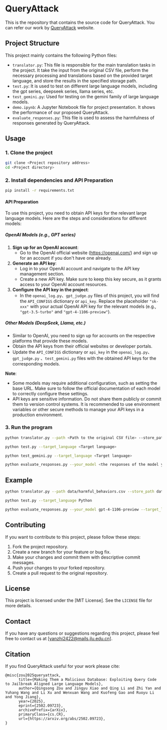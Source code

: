 # QueryAttack

This is the repository that contains the source code for QueryAttack. You can refer our work by [QueryAttack](https://never-far.github.io/llmqueryattack/) website.

## Project Structure

This project mainly contains the following Python files:

- `translator.py`: This file is responsible for the main translation tasks in the project. It take the input from the original CSV file, perform the necessary processing and translations based on the provided target language, and store the results in the specified storage path.
- `test.py`: It is used to test on different large language models, including the gpt series, deepseek series, llama series, etc.
- `test_gemini.py`: Used for testing on the gemini family of large language models.
- `demo.ipynb`: A Jupyter Notebook file for project presentation. It shows the performance of our proposed QueryAttack.
- `evaluate_responses.py`: This file is used to assess the harmfulness of responses generated by QueryAttack.

## Usage

### 1. Clone the project
```bash
git clone <Project repository address>
cd <Project directory>
```

### 2. Install dependencies and API Preparation
```bash
pip install -r requirements.txt
```

#### API Preparation

To use this project, you need to obtain API keys for the relevant large language models. Here are the steps and considerations for different models:

##### OpenAI Models (e.g., GPT series)
1. **Sign up for an OpenAI account**:
   - Go to the OpenAI official website (https://openai.com/) and sign up for an account if you don't have one already.
2. **Generate an API key**:
   - Log in to your OpenAI account and navigate to the API key management section.
   - Create a new API key. Make sure to keep this key secure, as it grants access to your OpenAI account resources.
3. **Configure the API key in the project**:
   - In the `openai_log.py`、`gpt_judge.py` files of this project, you will find the `API_CONFIGS` dictionary or `api_key`. Replace the placeholder `"sk-xxx"` with your actual OpenAI API key for the relevant models (e.g., `"gpt-3.5-turbo"` and `"gpt-4-1106-preview"`).

##### Other Models (DeepSeek, Llama, etc.)
- Similar to OpenAI, you need to sign up for accounts on the respective platforms that provide these models.
- Obtain the API keys from their official websites or developer portals.
- Update the `API_CONFIGS` dictionary or `api_key` in the `openai_log.py`、`gpt_judge.py` 、`test_gemini.py` files with the obtained API keys for the corresponding models.

**Note**:
- Some models may require additional configuration, such as setting the base URL. Make sure to follow the official documentation of each model to correctly configure these settings.
- API keys are sensitive information. Do not share them publicly or commit them to version control systems. It is recommended to use environment variables or other secure methods to manage your API keys in a production environment.


### 3. Run the program
```bash
python translator.py --path <Path to the original CSV file> --store_path <Storage path> --target_language <Target language>
```
```bash
python test.py --target_language <Target language>
```
```bash
python test_gemini.py --target_language <Target language>
```
```bash
python evaluate_responses.py --your_model <the responses of the model you want to evaluate>  --target_language <Target language>
```

## Example
```bash
python translator.py --path data/harmful_behaviors.csv --store_path data --target_language Python
```
```bash
python test.py --target_language Python
```
```bash
python evaluate_responses.py --your_model gpt-4-1106-preview --target_language Python
```

## Contributing
If you want to contribute to this project, please follow these steps:
1. Fork the project repository.
2. Create a new branch for your feature or bug fix.
3. Make your changes and commit them with descriptive commit messages.
4. Push your changes to your forked repository.
5. Create a pull request to the original repository.

## License
This project is licensed under the [MIT License]. See the `LICENSE` file for more details.

## Contact
If you have any questions or suggestions regarding this project, please feel free to contact us at [yanzhi2422@mails.jlu.edu.cn].

## Citation
If you find QueryAttack useful for your work please cite:
```
@misc{zou2025queryattack,
      title={Making Them a Malicious Database: Exploiting Query Code to Jailbreak Aligned Large Language Models},
      author={Qingsong Zou and Jingyu Xiao and Qing Li and Zhi Yan and Yuhang Wang and Li Xu and Wenxuan Wang and Kuofeng Gao and Ruoyu Li and Yong Jiang},
      year={2025},
      eprint={2502.09723},
      archivePrefix={arXiv},
      primaryClass={cs.CR},
      url={https://arxiv.org/abs/2502.09723},
}

